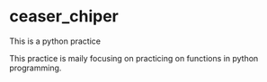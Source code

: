 # ceaser_chiper
This is a python practice 


This practice is maily focusing on practicing on functions in python programming.
